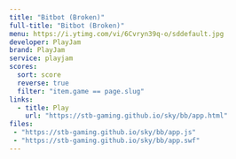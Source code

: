 ```yaml
---
title: "Bitbot (Broken)"
full-title: "Bitbot (Broken)"
menu: https://i.ytimg.com/vi/6Cvryn39q-o/sddefault.jpg
developer: PlayJam
brand: PlayJam
service: playjam
scores:
  sort: score
  reverse: true
  filter: "item.game == page.slug"
links:
  - title: Play
    url: "https://stb-gaming.github.io/sky/bb/app.html"
files:
 - "https://stb-gaming.github.io/sky/bb/app.js"
 - "https://stb-gaming.github.io/sky/bb/app.swf"
---
```


